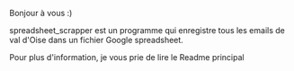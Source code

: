 Bonjour à vous :) 

spreadsheet_scrapper est un programme qui enregistre tous les emails de val d'Oise dans un fichier Google spreadsheet.

Pour plus d'information, je vous prie de lire le Readme principal
